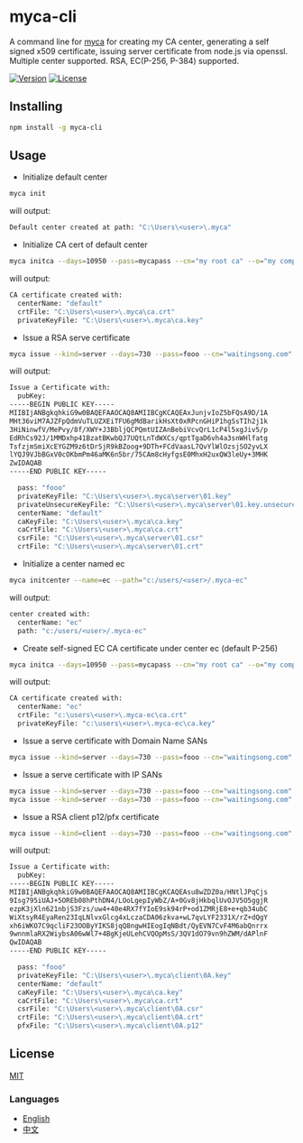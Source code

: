 # myca-cli
A command line for [myca](https://www.npmjs.com/package/myca) for creating my CA center, generating a self signed x509 certificate, issuing server certificate from node.js via openssl. Multiple center supported. RSA, EC(P-256, P-384) supported.

[![Version](https://img.shields.io/npm/v/myca-cli.svg)](https://www.npmjs.com/package/myca-cli)
[![License](https://img.shields.io/badge/license-MIT-blue.svg)](https://opensource.org/licenses/MIT)


## Installing
```bash
npm install -g myca-cli
```

## Usage
- Initialize default center
```bash
myca init
```
will output:
```bash
Default center created at path: "C:\Users\<user>\.myca"
```

- Initialize CA cert of default center
```bash
myca initca --days=10950 --pass=mycapass --cn="my root ca" --o="my company" --c=CN
```
will output:
```bash
CA certificate created with:
  centerName: "default"
  crtFile: "C:\Users\<user>\.myca\ca.crt"
  privateKeyFile: "C:\Users\<user>\.myca\ca.key"
```

- Issue a RSA serve certificate
```bash
myca issue --kind=server --days=730 --pass=fooo --cn="waitingsong.com" --o="my company" --c=CN --caKeyPass=mycapass
```
will output:
```bash
Issue a Certificate with:
  pubKey:
-----BEGIN PUBLIC KEY-----
MIIBIjANBgkqhkiG9w0BAQEFAAOCAQ8AMIIBCgKCAQEAxJunjvIoZ5bFQsA9D/1A
MHt36viM7AJZFpQdmVuTLUZXEiTFU6gMdBarikHsXt0xRPcnGHiP1hgSsTIh2j1k
3HiNinwfV/MePvy/8f/XWY+J3BbljQCPQmtUIZAnBebiVcvQrL1cP4l5xgJiv5/p
EdRhCs92J/1MMDxhp41BzatBKwbQJ7UQtLnTdWXCs/qptTgaD6vh4a3snWHlfatg
TsfzjmSmiXcEYGZM9z6tDrSjR9kBZoog+9DTh+FCdVaasL7QvYlWlOzsjSO2yvLX
lYQJ9VJbBGxV0cOKbmPm46aMK6n5br/75CAm8cHyfgsE0MhxH2uxQW3leUy+3MHK
ZwIDAQAB
-----END PUBLIC KEY-----

  pass: "fooo"
  privateKeyFile: "C:\Users\<user>\.myca\server\01.key"
  privateUnsecureKeyFile: "C:\Users\<user>\.myca\server\01.key.unsecure"
  centerName: "default"
  caKeyFile: "C:\Users\<user>\.myca\ca.key"
  caCrtFile: "C:\Users\<user>\.myca\ca.crt"
  csrFile: "C:\Users\<user>\.myca\server\01.csr"
  crtFile: "C:\Users\<user>\.myca\server\01.crt"
```

- Initialize a center named ec
```bash
myca initcenter --name=ec --path="c:/users/<user>/.myca-ec"
```
will output:
```bash
center created with:
  centerName: "ec"
  path: "c:/users/<user>/.myca-ec"
```

- Create self-signed EC CA certificate under center ec (default P-256)
```bash
myca initca --days=10950 --pass=mycapass --cn="my root ca" --o="my company" --c=CN --centerName=ec --alg=ec
```
will output:
```bash
CA certificate created with:
  centerName: "ec"
  crtFile: "c:\users\<user>\.myca-ec\ca.crt"
  privateKeyFile: "c:\users\<user>\.myca-ec\ca.key"
```


- Issue a serve certificate with Domain Name SANs
```bash
myca issue --kind=server --days=730 --pass=fooo --cn="waitingsong.com" --o="my company" --c=CN --caKeyPass=mycapass --SAN="foo.waitingsong.com, bar.waitingsong.com"
```

- Issue a serve certificate with IP SANs
```bash
myca issue --kind=server --days=730 --pass=fooo --cn="waitingsong.com" --o="my company" --c=CN --caKeyPass=mycapass --ips=192.168.0.1
myca issue --kind=server --days=730 --pass=fooo --cn="waitingsong.com" --o="my company" --c=CN --caKeyPass=mycapass --ips="192.168.0.1, 192.168.0.2"
```

- Issue a RSA client p12/pfx certificate
```bash
myca issue --kind=client --days=730 --pass=fooo --cn="waitingsong.com" --o="my company" --c=CN --caKeyPass=mycapass
```
will output:
```bash
Issue a Certificate with:
  pubKey:
-----BEGIN PUBLIC KEY-----
MIIBIjANBgkqhkiG9w0BAQEFAAOCAQ8AMIIBCgKCAQEAsu8wZDZ0a/HNtlJPqCjs
9Isg795iUAJ+5OREb08hPthDN4/LOoLgepIyWbZ/A+0Gv8jHkbqlUvOJV5O5ggjR
ezpK3jXln621nbjS3Fzs/uw4+40e4RX7fYIoE9sk94rP+od1ZMRjE8+e+qb34ubC
WiXtsyR4EyaRen23IqLNlvxGlcg4xLczaCDA06zkva+wL7qvLYF2331X/rZ+dQgY
xh6iWKO7C9qcliF23OOByYIKS8jqQ8ngwHIEogIqNBdt/QyEVN7CvF4M6abQnrrx
9wnnmlaRX2WiybsA06wWl7+4BgKjeULehCVQOpMsS/3QV1dO79vn9hZWM/dAPlnF
QwIDAQAB
-----END PUBLIC KEY-----

  pass: "fooo"
  privateKeyFile: "C:\Users\<user>\.myca\client\0A.key"
  centerName: "default"
  caKeyFile: "C:\Users\<user>\.myca\ca.key"
  caCrtFile: "C:\Users\<user>\.myca\ca.crt"
  csrFile: "C:\Users\<user>\.myca\client\0A.csr"
  crtFile: "C:\Users\<user>\.myca\client\0A.crt"
  pfxFile: "C:\Users\<user>\.myca\client\0A.p12"
```

## License
[MIT](LICENSE)


### Languages
- [English](README.md)
- [中文](README.zh-CN.md)
